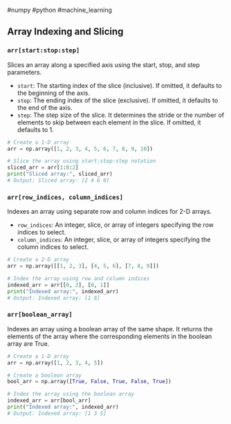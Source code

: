 #numpy #python #machine_learning 
## **Array Indexing and Slicing**
### `arr[start:stop:step]`

Slices an array along a specified axis using the start, stop, and step parameters.

- `start`: The starting index of the slice (inclusive). If omitted, it defaults to the beginning of the axis.
- `stop`: The ending index of the slice (exclusive). If omitted, it defaults to the end of the axis.
- `step`: The step size of the slice. It determines the stride or the number of elements to skip between each element in the slice. If omitted, it defaults to 1.

```python
# Create a 1-D array
arr = np.array([1, 2, 3, 4, 5, 6, 7, 8, 9, 10])

# Slice the array using start:stop:step notation
sliced_arr = arr[1:8:2]
print("Sliced array:", sliced_arr)
# Output: Sliced array: [2 4 6 8]
```

### `arr[row_indices, column_indices]`

Indexes an array using separate row and column indices for 2-D arrays.

- `row_indices`: An integer, slice, or array of integers specifying the row indices to select.
- `column_indices`: An integer, slice, or array of integers specifying the column indices to select.

```python
# Create a 2-D array
arr = np.array([[1, 2, 3], [4, 5, 6], [7, 8, 9]])

# Index the array using row and column indices
indexed_arr = arr[[0, 2], [0, 1]]
print("Indexed array:", indexed_arr)
# Output: Indexed array: [1 8]
```

### `arr[boolean_array]`

Indexes an array using a boolean array of the same shape. It returns the elements of the array where the corresponding elements in the boolean array are True.

```python
# Create a 1-D array
arr = np.array([1, 2, 3, 4, 5])

# Create a boolean array
bool_arr = np.array([True, False, True, False, True])

# Index the array using the boolean array
indexed_arr = arr[bool_arr]
print("Indexed array:", indexed_arr)
# Output: Indexed array: [1 3 5]
```